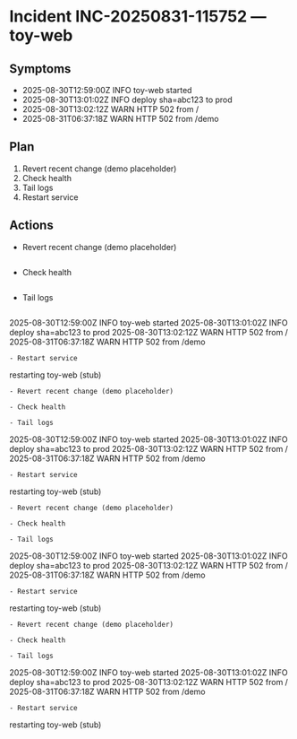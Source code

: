 # Incident INC-20250831-115752 — toy-web

## Symptoms
- 2025-08-30T12:59:00Z INFO toy-web started
- 2025-08-30T13:01:02Z INFO deploy sha=abc123 to prod
- 2025-08-30T13:02:12Z WARN HTTP 502 from /
- 2025-08-31T06:37:18Z WARN HTTP 502 from /demo

## Plan
1. Revert recent change (demo placeholder)
2. Check health
3. Tail logs
4. Restart service

## Actions
- Revert recent change (demo placeholder)
  ```

  ```
- Check health
  ```

  ```
- Tail logs
  ```
2025-08-30T12:59:00Z INFO toy-web started
2025-08-30T13:01:02Z INFO deploy sha=abc123 to prod
2025-08-30T13:02:12Z WARN HTTP 502 from /
2025-08-31T06:37:18Z WARN HTTP 502 from /demo

  ```
- Restart service
  ```
restarting toy-web (stub)

  ```
- Revert recent change (demo placeholder)
  ```

  ```
- Check health
  ```

  ```
- Tail logs
  ```
2025-08-30T12:59:00Z INFO toy-web started
2025-08-30T13:01:02Z INFO deploy sha=abc123 to prod
2025-08-30T13:02:12Z WARN HTTP 502 from /
2025-08-31T06:37:18Z WARN HTTP 502 from /demo

  ```
- Restart service
  ```
restarting toy-web (stub)

  ```
- Revert recent change (demo placeholder)
  ```

  ```
- Check health
  ```

  ```
- Tail logs
  ```
2025-08-30T12:59:00Z INFO toy-web started
2025-08-30T13:01:02Z INFO deploy sha=abc123 to prod
2025-08-30T13:02:12Z WARN HTTP 502 from /
2025-08-31T06:37:18Z WARN HTTP 502 from /demo

  ```
- Restart service
  ```
restarting toy-web (stub)

  ```
- Revert recent change (demo placeholder)
  ```

  ```
- Check health
  ```

  ```
- Tail logs
  ```
2025-08-30T12:59:00Z INFO toy-web started
2025-08-30T13:01:02Z INFO deploy sha=abc123 to prod
2025-08-30T13:02:12Z WARN HTTP 502 from /
2025-08-31T06:37:18Z WARN HTTP 502 from /demo

  ```
- Restart service
  ```
restarting toy-web (stub)

  ```